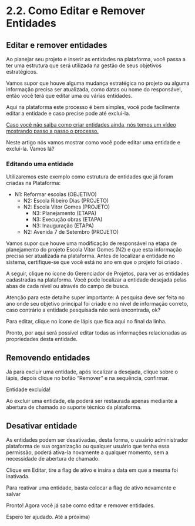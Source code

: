 # 2.2. Como Editar e Remover Entidades

## Editar e remover entidades

Ao planejar seu projeto e inserir as entidades na plataforma, você passa a ter uma estrutura que será utilizada na gestão de seus objetivos estratégicos.

Vamos supor que houve alguma mudança estratégica no projeto ou alguma informação precisa ser atualizada, como datas ou nome do responsável, então você terá que editar uma ou várias entidades.

Aqui na plataforma este processo é bem simples, você pode facilmente editar a entidade e caso precise pode até excluí-la.

[Caso você não saiba como criar entidades ainda, nós temos um vídeo mostrando passo a passo o processo.](https://facilittecnologia.atlassian.net/wiki/x/AQAsng)

Neste artigo nós vamos mostrar como você pode editar uma entidade e excluí-la. Vamos lá?

### Editando uma entidade

Utilizaremos este exemplo como estrutura de entidades que já foram criadas na Plataforma:

- N1: Reformar escolas (OBJETIVO)
  - N2: Escola Ribeiro Dias (PROJETO)
  - N2: Escola Vitor Gomes (PROJETO)
    - N3: Planejamento (ETAPA)
    - N3: Execução obras (ETAPA)
    - N3: Inauguração (ETAPA)
  - N2: Avenida 7 de Setembro (PROJETO)

Vamos supor que houve uma modificação de responsável na etapa de planejamento do projeto Escola Vitor Gomes (N2) e que esta informação precisa ser atualizada na plataforma. Antes de localizar a entidade no sistema, certifique-se que você está no ano em que o projeto foi criado .

A seguir, clique no ícone do Gerenciador de Projetos, para ver as entidades cadastradas na plataforma. Você pode localizar a entidade desejada pelas abas de cada nível ou através do campo de busca.

Atenção para este detalhe super importante: A pesquisa deve ser feita no ano onde seu objetivo principal foi criado e no nível de informação correto, caso contrário a entidade pesquisada não será encontrada, ok?

Para editar, clique no ícone de lápis que fica aqui no final da linha.

Pronto, por aqui será possível editar todas as informações relacionadas as propriedades desta entidade.

## Removendo entidades

Já para excluir uma entidade, após localizar a desejada, clique sobre o lápis, depois clique no botão “Remover” e na sequência, confirmar.

Entidade excluída!

Ao excluir uma entidade, ela poderá ser restaurada apenas mediante a abertura de chamado ao suporte técnico da plataforma.

## Desativar entidade

As entidades podem ser desativadas, desta forma, o usuário administrador plataforma de sua organização ou qualquer usuário que tenha essa permissão, poderá ativa-la novamente a qualquer momento, sem a necessidade de abertura de chamado.

Clique em Editar, tire a flag de ativo e insira a data em que a mesma foi inativada.

Para reativar uma entidade, basta colocar a flag de ativo novamente e salvar

Pronto! Agora você já sabe como editar e remover entidades.

Espero ter ajudado. Até a próxima)

